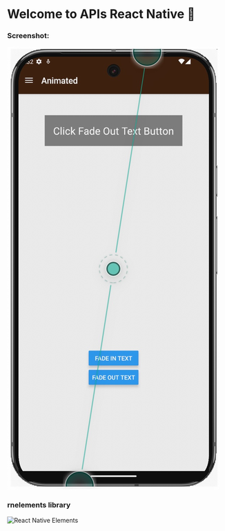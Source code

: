 # Welcome to APIs React Native 👋

### Screenshot:

![React Native Animated](assets/images/animatedcat.jpg "React Native Animated")

### rnelements library

![React Native Elements](assets/images/animated-elemnent.jpg "React Native Elements")
